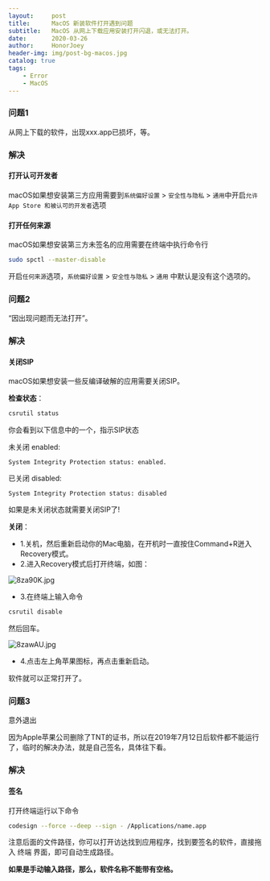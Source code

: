 ```yaml
---
layout:     post  
title:      MacOS 新装软件打开遇到问题
subtitle:   MacOS 从网上下载应用安装打开闪退，或无法打开。
date:       2020-03-26 		
author:     HonorJoey 			
header-img: img/post-bg-macos.jpg 
catalog: true 				
tags:
    - Error
    - MacOS
---
```


### 问题1
从网上下载的软件，出现xxx.app已损坏，等。

### 解决

#### 打开认可开发者
macOS如果想安装第三方应用需要到```系统偏好设置``` > ```安全性与隐私``` > ```通用```中开启```允许App Store 和被认可的开发者```选项

#### 打开任何来源
macOS如果想安装第三方未签名的应用需要在终端中执行命令行 

```bash
sudo spctl --master-disable 
```
    
开启```任何来源```选项，```系统偏好设置``` > ```安全性与隐私``` > ```通用``` 中默认是没有这个选项的。
### 问题2
“因出现问题而无法打开”。
### 解决
#### 关闭SIP
macOS如果想安装一些反编译破解的应用需要关闭SIP。

**检查状态**：

```bash
csrutil status
```
你会看到以下信息中的一个，指示SIP状态

未关闭 enabled:
```
System Integrity Protection status: enabled.
```
已关闭 disabled:
```
System Integrity Protection status: disabled
```
如果是未关闭状态就需要关闭SIP了!

**关闭**：

* 1.关机，然后重新启动你的Mac电脑，在开机时一直按住Command+R迸入Recovery模式。
* 2.进入Recovery模式后打开终端，如图：

![8za90K.jpg](https://s1.ax1x.com/2020/03/26/8za90K.jpg)

* 3.在终端上输入命令 

```bash
csrutil disable
```

然后回车。

![8zawAU.jpg](https://s1.ax1x.com/2020/03/26/8zawAU.jpg)

* 4.点击左上角苹果图标，再点击重新启动。

软件就可以正常打开了。

### 问题3
意外退出

因为Apple苹果公司删除了TNT的证书，所以在2019年7月12日后软件都不能运行了，临时的解决办法，就是自己签名，具体往下看。
### 解决
#### 签名

打开终端运行以下命令
```bash
codesign --force --deep --sign - /Applications/name.app
```
注意后面的文件路径，你可以打开访达找到应用程序，找到要签名的软件，直接拖入 终端 界面，即可自动生成路径。

**如果是手动输入路径，那么，软件名称不能带有空格。**